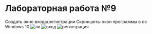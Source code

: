 # Лабораторная работа №9
Создать окно входа/регистрации
Скриншоты окон программы в ос Windows 10
![лк](https://github.com/Leichenwagen/-labs/assets/124912570/32108998-3ecd-4793-8988-f613b212d66c)
![вход](https://github.com/Leichenwagen/-labs/assets/124912570/fa22591e-17d0-49b2-9a00-8bd0d65b72d1)
![регистрация](https://github.com/Leichenwagen/-labs/assets/124912570/ffa87cc4-591b-4861-bf28-f97d6a4cd439)
